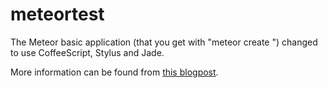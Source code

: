 # meteortest

The Meteor basic application (that you get with "meteor create <application>") changed to use CoffeeScript, Stylus and Jade.

More information can be found from [this blogpost](http://sirile.github.io/).
